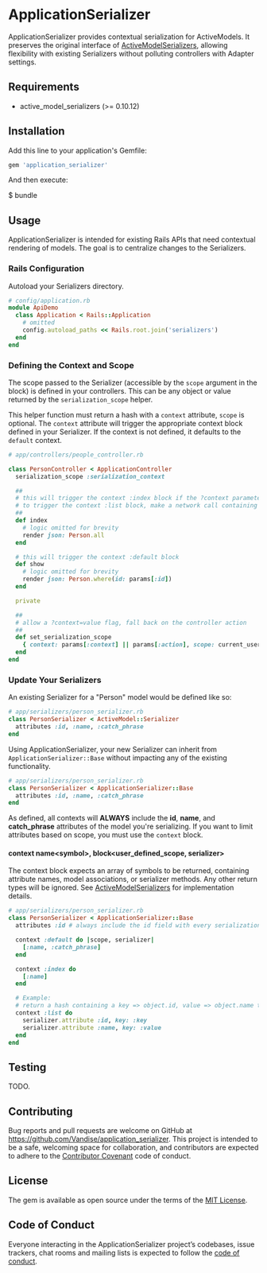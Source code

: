 # ApplicationSerializer

ApplicationSerializer provides contextual serialization for ActiveModels. It preserves the original interface of <a href="https://github.com/rails-api/active_model_serializers" target="_blank">ActiveModelSerializers</a>, allowing flexibility with existing Serializers without polluting controllers with Adapter settings.

## Requirements

- active\_model\_serializers (>= 0.10.12)

## Installation

Add this line to your application's Gemfile:

```ruby
gem 'application_serializer'
```

And then execute:

  $ bundle

## Usage

ApplicationSerializer is intended for existing Rails APIs that need contextual rendering of models. The goal is to centralize changes to the Serializers.

### Rails Configuration

Autoload your Serializers directory.

```ruby
# config/application.rb
module ApiDemo
  class Application < Rails::Application
    # omitted
    config.autoload_paths << Rails.root.join('serializers')
  end
end
```

### Defining the Context and Scope

The scope passed to the Serializer (accessible by the `scope` argument in the block) is defined in your controllers. This can be any object or value returned by the `serialization_scope` helper.

This helper function must return a hash with a `context` attribute, `scope` is optional. The `context` attribute will trigger the appropriate context block defined in your Serializer. If the context is not defined, it defaults to the `default` context.

```ruby
# app/controllers/people_controller.rb

class PersonController < ApplicationController
  serialization_scope :serialization_context

  ##
  # this will trigger the context :index block if the ?context parameter is not present
  # to trigger the context :list block, make a network call containing ?context=list
  ##
  def index
    # logic omitted for brevity
    render json: Person.all
  end

  # this will trigger the context :default block
  def show
    # logic omitted for brevity
    render json: Person.where(id: params[:id])
  end

  private

  ##
  # allow a ?context=value flag, fall back on the controller action
  ##
  def set_serialization_scope
    { context: params[:context] || params[:action], scope: current_user }
  end
end
```

### Update Your Serializers

An existing Serializer for a "Person" model would be defined like so:

```ruby
# app/serializers/person_serializer.rb
class PersonSerializer < ActiveModel::Serializer
  attributes :id, :name, :catch_phrase
end
```

Using ApplicationSerializer, your new Serializer can inherit from `ApplicationSerializer::Base` without impacting any of the existing functionality.

```ruby
# app/serializers/person_serializer.rb
class PersonSerializer < ApplicationSerializer::Base
  attributes :id, :name, :catch_phrase
end
```

As defined, all contexts will **ALWAYS** include the **id**, **name**, and **catch_phrase** attributes of the model you're serializing. If you want to limit attributes based on scope, you must use the `context` block.

#### context name\<symbol\>, block\<user\_defined\_scope, serializer\>

The context block expects an array of symbols to be returned, containing attribute names, model associations, or serializer methods. Any other return types will be ignored. See <a href="https://github.com/rails-api/active_model_serializers" target="_blank">ActiveModelSerializers</a> for implementation details.

```ruby
# app/serializers/person_serializer.rb
class PersonSerializer < ApplicationSerializer::Base
  attributes :id # always include the id field with every serialization request

  context :default do |scope, serializer|
    [:name, :catch_phrase]
  end

  context :index do
    [:name]
  end

  # Example:
  # return a hash containing a key => object.id, value => object.name to populate a select list
  context :list do
    serializer.attribute :id, key: :key
    serializer.attribute :name, key: :value
  end
end
```

## Testing

TODO.

## Contributing

Bug reports and pull requests are welcome on GitHub at https://github.com/Vandise/application_serializer. This project is intended to be a safe, welcoming space for collaboration, and contributors are expected to adhere to the [Contributor Covenant](http://contributor-covenant.org) code of conduct.

## License

The gem is available as open source under the terms of the [MIT License](https://opensource.org/licenses/MIT).

## Code of Conduct

Everyone interacting in the ApplicationSerializer project’s codebases, issue trackers, chat rooms and mailing lists is expected to follow the [code of conduct](https://github.com/Vandise/application_serializer/blob/master/CODE_OF_CONDUCT.md).
